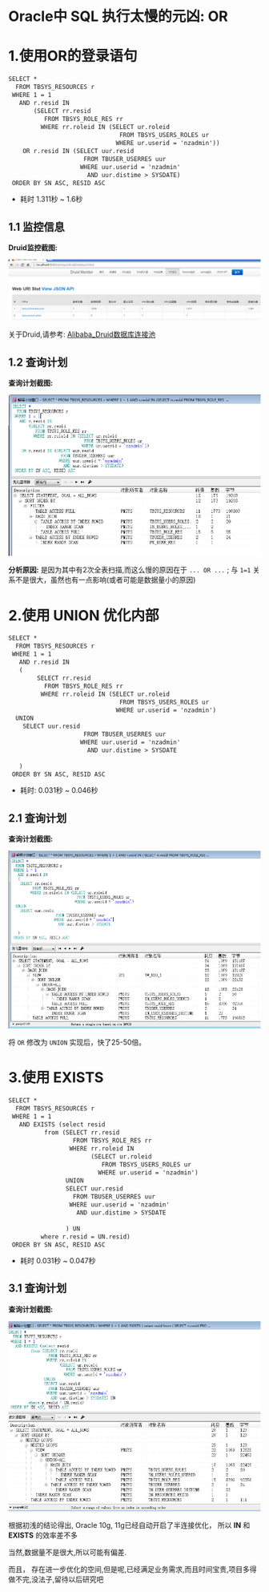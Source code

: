Oracle中 SQL 执行太慢的元凶: OR 
======

# 1.使用OR的登录语句 #


	SELECT *
	  FROM TBSYS_RESOURCES r
	 WHERE 1 = 1
	   AND r.resid IN
	       (SELECT rr.resid
	          FROM TBSYS_ROLE_RES rr
	         WHERE rr.roleid IN (SELECT ur.roleid
	                               FROM TBSYS_USERS_ROLES ur
	                              WHERE ur.userid = 'nzadmin'))
	    OR r.resid IN (SELECT uur.resid
	                     FROM TBUSER_USERRES uur
	                    WHERE uur.userid = 'nzadmin'
	                      AND uur.distime > SYSDATE)
	 ORDER BY SN ASC, RESID ASC

- 耗时 1.311秒 ~ 1.6秒

## 1.1 监控信息 ##

**Druid监控截图:**

![](1_2_url.png)

关于Druid,请参考:  [Alibaba_Druid数据库连接池](https://github.com/alibaba/druid/wiki/%E5%B8%B8%E8%A7%81%E9%97%AE%E9%A2%98)


## 1.2 查询计划 ##

**查询计划截图:**

![1.1查询OR](1_1_OR.png)

**分析原因:** 是因为其中有2次全表扫描,而这么慢的原因在于 `... OR ...` ; 与 `1=1` 关系不是很大，虽然也有一点影响(或者可能是数据量小的原因)

# 2.使用 UNION 优化内部 #


	SELECT *
	  FROM TBSYS_RESOURCES r
	 WHERE 1 = 1
	   AND r.resid IN
	   (
			SELECT rr.resid
	          FROM TBSYS_ROLE_RES rr
	         WHERE rr.roleid IN (SELECT ur.roleid
	                               FROM TBSYS_USERS_ROLES ur
	                              WHERE ur.userid = 'nzadmin')
	  UNION
	    SELECT uur.resid
	                     FROM TBUSER_USERRES uur
	                    WHERE uur.userid = 'nzadmin'
	                      AND uur.distime > SYSDATE
	   
	   )
	 ORDER BY SN ASC, RESID ASC


- 耗时: 0.031秒 ~ 0.046秒

## 2.1 查询计划 ##

**查询计划截图:**

![](2_1_UNION.png)

将 `OR` 修改为 `UNION` 实现后，快了25-50倍。


# 3.使用 EXISTS #

	SELECT *
	  FROM TBSYS_RESOURCES r
	 WHERE 1 = 1
	   AND EXISTS (select resid
	          from (SELECT rr.resid
	                  FROM TBSYS_ROLE_RES rr
	                 WHERE rr.roleid IN
	                       (SELECT ur.roleid
	                          FROM TBSYS_USERS_ROLES ur
	                         WHERE ur.userid = 'nzadmin')
	                UNION
	                SELECT uur.resid
	                  FROM TBUSER_USERRES uur
	                 WHERE uur.userid = 'nzadmin'
	                   AND uur.distime > SYSDATE
	                
	                ) UN
	         where r.resid = UN.resid)
	 ORDER BY SN ASC, RESID ASC



- 耗时 0.031秒 ~ 0.047秒

## 3.1 查询计划 ##

**查询计划截图:**

![](3_1_EXISTS.png)


根据初浅的结论得出, Oracle 10g, 11g已经自动开启了半连接优化， 所以 **IN** 和 **EXISTS** 的效率差不多

当然,数据量不是很大,所以可能有偏差.

而且， 存在进一步优化的空间,但是呢,已经满足业务需求,而且时间宝贵,项目多得做不完,没法子,留待以后研究吧
